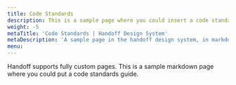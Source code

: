 ```yaml
---
title: Code Standards
description: This is a sample page where you could insert a code standards overview.
weight: -5
metaTitle: 'Code Standards | Handoff Design System'
metaDescription: 'A sample page in the handoff design system, in markdown'
menu: 
---
```

Handoff supports fully custom pages.  This is a sample markdown page where you 
could put a code standards guide.